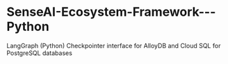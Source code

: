 # SenseAI-Ecosystem-Framework---Python
LangGraph (Python) Checkpointer interface for AlloyDB and Cloud SQL for PostgreSQL databases
